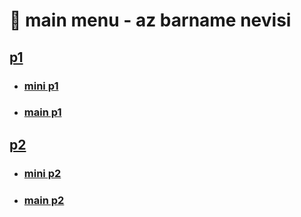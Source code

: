 # 🙂 main menu - az barname nevisi

## [p1](p1/)

- ### [mini p1](p1/mini/)

- ### [main p1](p1/main/)

## [p2](p2/)

- ### [mini p2](p2/mini/)

- ### [main p2](p2/main/)
